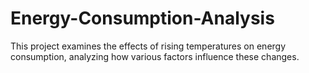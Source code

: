 # Energy-Consumption-Analysis
This project examines the effects of rising temperatures on energy consumption, analyzing how various factors influence these changes.
